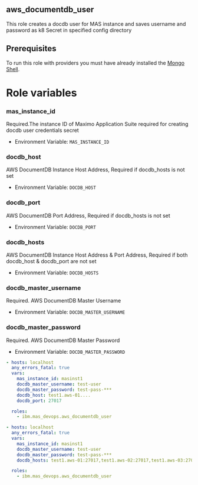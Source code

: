 aws_documentdb_user
-----------------------
This role creates a docdb user for MAS instance and saves username and password as k8 Secret in specified config directory

## Prerequisites
To run this role with providers you must have already installed the [Mongo Shell](https://www.mongodb.com/docs/mongodb-shell/install/).

Role variables
=================

### mas_instance_id
Required.The instance ID of Maximo Application Suite required for creating docdb user credentials secret

- Environment Variable: `MAS_INSTANCE_ID`

### docdb_host
AWS DocumentDB Instance Host Address, Required if docdb_hosts is not set

- Environment Variable: `DOCDB_HOST`

### docdb_port
AWS DocumentDB Port Address, Required if docdb_hosts is not set

- Environment Variable: `DOCDB_PORT`

### docdb_hosts
AWS DocumentDB Instance Host Address & Port Address, Required if both docdb_host & docdb_port are not set

- Environment Variable: `DOCDB_HOSTS`

### docdb_master_username
Required. AWS DocumentDB Master Username

- Environment Variable: `DOCDB_MASTER_USERNAME`

### docdb_master_password
Required. AWS DocumentDB Master Password

- Environment Variable: `DOCDB_MASTER_PASSWORD`

```yaml
- hosts: localhost
  any_errors_fatal: true
  vars:
    mas_instance_id: masinst1
    docdb_master_username: test-user
    docdb_master_password: test-pass-***
    docdb_host: test1.aws-01....
    docdb_port: 27017

  roles:
    - ibm.mas_devops.aws_documentdb_user
```

```yaml
- hosts: localhost
  any_errors_fatal: true
  vars:
    mas_instance_id: masinst1
    docdb_master_username: test-user
    docdb_master_password: test-pass-***
    docdb_hosts: test1.aws-01:27017,test1.aws-02:27017,test1.aws-03:27017

  roles:
    - ibm.mas_devops.aws_documentdb_user
```